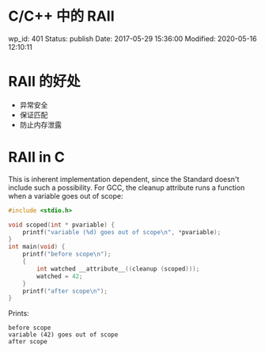 # C/C++ 中的 RAII


wp_id: 401
Status: publish
Date: 2017-05-29 15:36:00
Modified: 2020-05-16 12:10:11


# RAII 的好处

* 异常安全
* 保证匹配
* 防止内存泄露

# RAII in C

This is inherent implementation dependent, since the Standard doesn't include such a possibility. For GCC, the cleanup attribute runs a function when a variable goes out of scope:

```c
#include <stdio.h>

void scoped(int * pvariable) {
    printf("variable (%d) goes out of scope\n", *pvariable);
}
int main(void) {
    printf("before scope\n");
    {
        int watched __attribute__((cleanup (scoped)));
        watched = 42;
    }
    printf("after scope\n");
}
```

Prints:
```
before scope
variable (42) goes out of scope
after scope
```